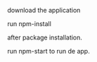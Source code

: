 download the application

run npm-install

after package installation.

run npm-start to run de app.

